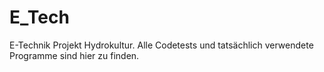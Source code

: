 # E_Tech
E-Technik Projekt Hydrokultur. Alle Codetests und tatsächlich verwendete Programme sind hier zu finden.

